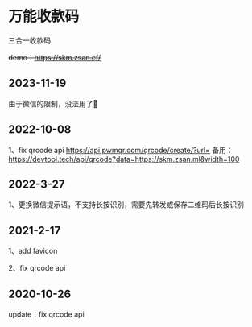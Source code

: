 # 万能收款码

三合一收款码

~~demo：https://skm.zsan.cf/~~
## 2023-11-19
由于微信的限制，没法用了👋

## 2022-10-08
1、fix qrcode api https://api.pwmqr.com/qrcode/create/?url=
备用：https://devtool.tech/api/qrcode?data=https://skm.zsan.ml&width=100

## 2022-3-27
1、更换微信提示语，不支持长按识别，需要先转发或保存二维码后长按识别

## 2021-2-17

1、add favicon

2、fix qrcode api

## 2020-10-26

update：fix qrcode api

